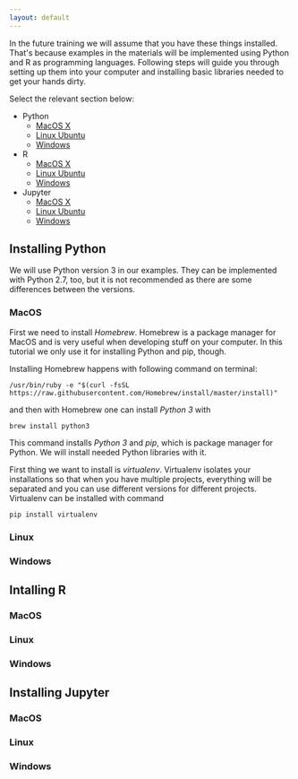 ```yaml
---
layout: default
---
```


In the future training we will assume that you have these things installed. That's because examples in the materials will be  implemented using Python and R as programming languages. Following steps will guide you through setting up them into your computer and installing basic libraries needed to get your hands dirty.

Select the relevant section below:
* Python
    * [MacOS X](#macos)
    * [Linux Ubuntu](#linux)
    * [Windows](#windows)
* R
    * [MacOS X](#macos-1)
    * [Linux Ubuntu](#linux-1)
    * [Windows](#windows-1)
* Jupyter
    * [MacOS X](#macos-2)
    * [Linux Ubuntu](#linux-2)
    * [Windows](#windows-2)

## Installing Python
We will use Python version 3 in our examples. They can be implemented with Python 2.7, too, but it is not recommended as there are some differences between the versions.

### MacOS 
First we need to install _Homebrew_. Homebrew is a package manager for MacOS and is very useful when developing stuff on your computer. In this tutorial we only use it for installing Python and pip, though.

Installing Homebrew happens with following command on terminal:
```
/usr/bin/ruby -e "$(curl -fsSL https://raw.githubusercontent.com/Homebrew/install/master/install)"
```
and then with Homebrew one can install _Python 3_ with
```
brew install python3
```
This command installs _Python 3_ and _pip_, which is package manager for Python. We will install needed Python libraries with it. 

First thing we want to install is _virtualenv_. Virtualenv isolates your installations so that when you have multiple projects, everything will be separated and you can use different versions for different projects. Virtualenv can be installed with command

```
pip install virtualenv
```

### Linux

### Windows

## Intalling R

### MacOS 

### Linux

### Windows

## Installing Jupyter
### MacOS 

### Linux

### Windows